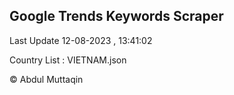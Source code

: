 

## Google Trends Keywords Scraper 
 
Last Update 12-08-2023 , 13:41:02

Country List :
VIETNAM.json



© Abdul Muttaqin 
